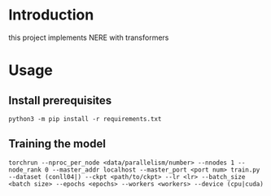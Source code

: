 # Introduction

this project implements NERE with transformers

# Usage

## Install prerequisites

```shell
python3 -m pip install -r requirements.txt
```

## Training the model

```shell
torchrun --nproc_per_node <data/parallelism/number> --nnodes 1 --node_rank 0 --master_addr localhost --master_port <port num> train.py --dataset (conll04|) --ckpt <path/to/ckpt> --lr <lr> --batch_size <batch size> --epochs <epochs> --workers <workers> --device (cpu|cuda)
```
